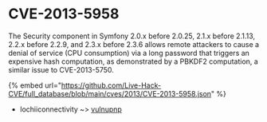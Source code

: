 # CVE-2013-5958

The Security component in Symfony 2.0.x before 2.0.25, 2.1.x before 2.1.13, 2.2.x before 2.2.9, and 2.3.x before 2.3.6 allows remote attackers to cause a denial of service (CPU consumption) via a long password that triggers an expensive hash computation, as demonstrated by a PBKDF2 computation, a similar issue to CVE-2013-5750.

{% embed url="https://github.com/Live-Hack-CVE/full_database/blob/main/cves/2013/CVE-2013-5958.json" %}


* lochiiconnectivity ~> [vulnupnp](https://www.alice-snow.ru/2013/database/cve-2013-5958/vulnupnp-lochiiconnectivity)